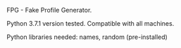 FPG - Fake Profile Generator.

Python 3.7.1 version tested.
Compatible with all machines.

Python libraries needed: names, random (pre-installed)
